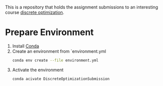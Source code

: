 This is a repository that holds the assignment submissions to an interesting
course [discrete optimization](https://www.coursera.org/learn/discrete-optimization).

# Prepare Environment

1. Install [Conda](https://docs.conda.io/en/latest/miniconda.html)
2. Create an environment from `environment.yml 
   ```bash
   conda env create --file environment.yml
   ```
3. Activate the environment
   ```bash
   conda acivate DiscreteOptimizationSubmission
   ```
